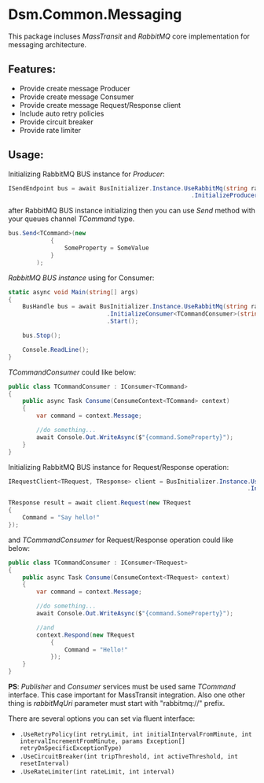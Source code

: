Dsm.Common.Messaging
===

This package incluses _MassTransit_ and _RabbitMQ_ core implementation for messaging architecture.

Features:
--------
- Provide create message Producer
- Provide create message Consumer
- Provide create message Request/Response client
- Include auto retry policies
- Provide circuit breaker
- Provide rate limiter

Usage:
-----

Initializing RabbitMQ BUS instance for _Producer_:

```cs
ISendEndpoint bus = await BusInitializer.Instance.UseRabbitMq(string rabbitMqUri, string rabbitMqUserName, string rabbitMqPassword)
													.InitializeProducer(string queueName);
```


after RabbitMQ BUS instance initializing then you can use _Send_ method with your queues channel _TCommand_ type.

```cs
bus.Send<TCommand>(new
			{
				SomeProperty = SomeValue
			}
		);
```


_RabbitMQ BUS instance_ using for Consumer:

```cs
static async void Main(string[] args)
{
	BusHandle bus = await BusInitializer.Instance.UseRabbitMq(string rabbitMqUri, string rabbitMqUserName, string rabbitMqPassword)
							.InitializeConsumer<TCommandConsumer>(string queueName)
							.Start();

	bus.Stop();

	Console.ReadLine();
}
```


_TCommandConsumer_ could like below:

```cs
public class TCommandConsumer : IConsumer<TCommand>
{
    public async Task Consume(ConsumeContext<TCommand> context)
    {
        var command = context.Message;

		//do something...
        await Console.Out.WriteAsync($"{command.SomeProperty}");
    }
}
```

Initializing RabbitMQ BUS instance for Request/Response operation:

```cs
IRequestClient<TRequest, TResponse> client = BusInitializer.Instance.UseRabbitMq(string rabbitMqUri, string rabbitMqUserName, string rabbitMqPassword)
                                                                    .InitializeRequestClient<TRequest, TResponse>(string queueName);

TResponse result = await client.Request(new TRequest
{
    Command = "Say hello!"
});
```

and _TCommandConsumer_ for Request/Response operation could like below:

```cs
public class TCommandConsumer : IConsumer<TRequest>
{
    public async Task Consume(ConsumeContext<TRequest> context)
    {
        var command = context.Message;

		//do something...
        await Console.Out.WriteAsync($"{command.SomeProperty}");

		//and
		context.Respond(new TRequest
            {
                Command = "Hello!"
            });
    }
}
```


**PS**: _Publisher_ and _Consumer_ services must be used same _TCommand_ interface. This case important for MassTransit integration. Also one other thing is _rabbitMqUri_ parameter must start with "rabbitmq://" prefix.


There are several options you can set via fluent interface:

- `.UseRetryPolicy(int retryLimit, int initialIntervalFromMinute, int intervalIncrementFromMinute, params Exception[] retryOnSpecificExceptionType)`
- `.UseCircuitBreaker(int tripThreshold, int activeThreshold, int resetInterval)`
- `.UseRateLimiter(int rateLimit, int interval)`